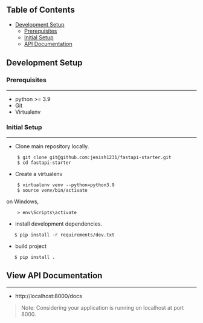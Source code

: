 ## Table of Contents
* [Development Setup](#development-setup)
    * [Prerequisites](#prerequisites)
    * [Initial Setup](#initial-setup)
    * [API Documentation](#view-api-documentation)

## Development Setup

### Prerequisites
---------------------
- python >= 3.9
- Git
- Virtualenv

### Initial Setup
---------------------
- Clone main repository locally.
```
    $ git clone git@github.com:jenish1231/fastapi-starter.git
    $ cd fastapi-starter
```

- Create a virtualenv
```
    $ virtualenv venv --python=python3.9
    $ source venv/bin/activate
```

on Windows,
```
    > env\Scripts\activate
```
- install development dependencies.
```
   $ pip install -r requirements/dev.txt
```
- build project
```
   $ pip install .
```

## View API Documentation
--------------------------

- http://localhost:8000/docs
> Note: Considering your application is running on localhost at port 8000.
